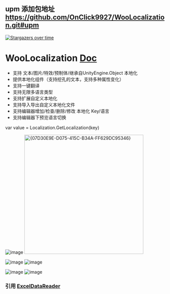 ## upm 添加包地址 https://github.com/OnClick9927/WooLocalization.git#upm

[![Stargazers over time](https://starchart.cc/OnClick9927/WooLocalization.svg?variant=adaptive)](https://starchart.cc/OnClick9927/WooLocalization)

# WooLocalization [Doc](https://onclick9927.github.io/2024/10/26/Doc/WooLocalization/1-WooLocalization-%E7%AE%80%E4%BB%8B)

*  支持  文本/图片/特效/预制体/继承自UnityEngine.Object 本地化
*  提供本地化组件（支持挖孔的文本，支持多种属性变化）
*  支持一键翻译 
*  支持无限多语言类型
*  支持扩展自定义本地化
*  支持导入导出自定义本地化文件
*  支持编辑器增加/检查/删除/修改   本地化 Key/语言
*  支持编辑器下预览语言切换
    
var value = Localization.GetLocalization(key)

![image](https://github.com/user-attachments/assets/2a20e84d-f32f-4b68-bd78-adf5e1f05114)
<img width="375" alt="{07D30E9E-D075-415C-B34A-FF629DC95346}" src="https://github.com/user-attachments/assets/99bf4e90-e41e-427f-9ea2-bcdda939cc41">

![image](https://github.com/user-attachments/assets/77d0f733-740d-4176-8144-6739b9b9d29f)
![image](https://github.com/user-attachments/assets/9b552a48-22c4-40bb-8028-6e3b0eb14e6b)



![image](https://github.com/user-attachments/assets/f836a65d-7010-4d31-9789-d7da55368254)
![image](https://github.com/user-attachments/assets/71a722bd-4ce7-41d5-a68c-d5d16d263bbb)



### 引用 [ExcelDataReader](https://github.com/ExcelDataReader/ExcelDataReader) 



